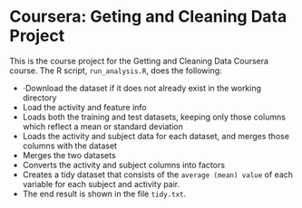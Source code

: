 # Coursera: Geting and Cleaning Data Project

This is the course project for the Getting and Cleaning Data Coursera course. The R script, `run_analysis.R`, does the following:
* ⋅Download the dataset if it does not already exist in the working directory
* Load the activity and feature info
* Loads both the training and test datasets, keeping only those columns which reflect a mean or standard deviation
* Loads the activity and subject data for each dataset, and merges those columns with the dataset
* Merges the two datasets
* Converts the activity and subject columns into factors
* Creates a tidy dataset that consists of the `average (mean) value` of each variable for each subject and activity pair.
* The end result is shown in the file `tidy.txt`.
